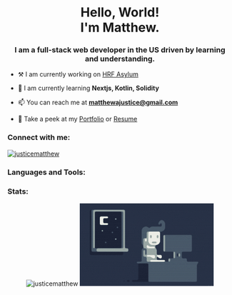 <h1 align="center">Hello, World!<br>I'm Matthew.</h1>
<h3 align="center">I am a full-stack web developer in the US driven by learning and understanding.</h3>

- ⚒ I am currently working on [HRF Asylum](https://github.com/Lambda-School-Labs/human-rights-first-asylum-fe-a)

- 🌱 I am currently learning **Nextjs, Kotlin, Solidity**

- 📫 You can reach me at **matthewajustice@gmail.com**

- 👀 Take a peek at my [Portfolio](https://justice-portfolio.vercel.app/) or [Resume](https://docs.google.com/document/d/1XSTyd6zWcjnw9IMolWHHrZOU9A4LkUAu6DNpRCtfxvA/edit?usp=sharing)

<h3 align="left">Connect with me:</h3>
<p align="left">
<a href="https://linkedin.com/in/justicematthew" target="blank"><img align="center" src="https://raw.githubusercontent.com/rahuldkjain/github-profile-readme-generator/neutral-icons/src/images/icons/Social/linked-in.svg" alt="justicematthew" height="30" width="40" /></a>
</p>

<h3 align="left">Languages and Tools:</h3>
<h3 align="left">Stats:</h3>

<p align="center">
<img src="https://github-readme-stats.vercel.app/api?username=justicematthew&show_icons=true&locale=en&&theme=algolia&&layout=compact" alt="justicematthew" />
<img alt="Night Coding" src="https://raw.githubusercontent.com/AVS1508/AVS1508/master/assets/Night-Coding.gif"/>
</p>
